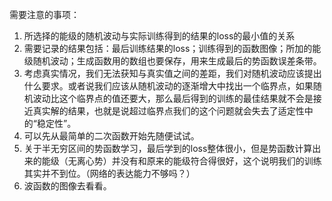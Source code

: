 需要注意的事项：

1. 所选择的能级的随机波动与实际训练得到的结果的loss的最小值的关系
2. 需要记录的结果包括：最后训练结果的loss；训练得到的函数图像；所加的能级随机波动；生成函数用的数组也要保存，用来生成最后的势函数误差条带。
3. 考虑真实情况，我们无法获知与真实值之间的差距，我们对随机波动应该提出什么要求。或者说我们应该从随机波动的逐渐增大中找出一个临界点，如果随机波动比这个临界点的值还要大，那么最后得到的训练的最佳结果就不会是接近真实解的结果，也就是说超过临界点我们的这个问题就会失去了适定性中的“稳定性”。
4. 可以先从最简单的二次函数开始先随便试试。
5. 关于半无穷区间的势函数学习，最后学到的loss整体很小，但是势函数计算出来的能级（无离心势）并没有和原来的能级符合得很好，这个说明我们的训练其实并不到位。（网络的表达能力不够吗？）
6. 波函数的图像去看看。